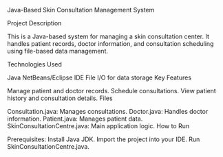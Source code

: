 Java-Based Skin Consultation Management System

Project Description

This is a Java-based system for managing a skin consultation center. It handles patient records, doctor information, and consultation scheduling using file-based data management.

Technologies Used

Java
NetBeans/Eclipse IDE
File I/O for data storage
Key Features

Manage patient and doctor records.
Schedule consultations.
View patient history and consultation details.
Files

Consultation.java: Manages consultations.
Doctor.java: Handles doctor information.
Patient.java: Manages patient data.
SkinConsultationCentre.java: Main application logic.
How to Run

Prerequisites: Install Java JDK.
Import the project into your IDE.
Run SkinConsultationCentre.java.
